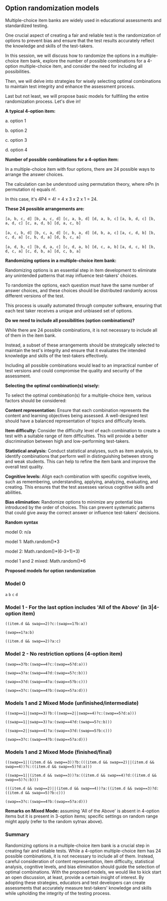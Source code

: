 ## Option randomization models

Multiple-choice item banks are widely used in educational assessments and standardized testing.

One crucial aspect of creating a fair and reliable test is the randomization of options to prevent bias and ensure that the test results accurately reflect the knowledge and skills of the test-takers.

In this session, we will discuss how to randomize the options in a multiple-choice item bank, explore the number of possible combinations for a 4-option multiple-choice item, and consider the need for including all possibilities.

Then, we will delve into strategies for wisely selecting optimal combinations to maintain test integrity and enhance the assessment process.

Last but not least, we will propose basic models for fullfiling the entire randomization process. Let's dive in!

**A typical 4-option item:**

a. option 1

b. option 2

c. option 3

d. option 4

**Number of possible combinations for a 4-option item:**

In a multiple-choice item with four options, there are 24 possible ways to arrange the answer choices.

The calculation can be understood using permutation theory, where nPn (n permutation n) equals n!.

In this case, it's 4P4 = 4! = 4 x 3 x 2 x 1 = 24.

**These 24 possible arrangements are:**

`[a, b, c, d] [b, a, c, d] [c, a, b, d] [d, a, b, c]`
`[a, b, d, c] [b, a, d, c] [c, a, d, b] [d, a, c, b]`

`[a, c, b, d] [b, c, a, d] [c, b, a, d] [d, b, a, c]`
`[a, c, d, b] [b, c, d, a] [c, b, d, a] [d, b, c, a]`

`[a, d, b, c] [b, d, a, c] [c, d, a, b] [d, c, a, b]`
`[a, d, c, b] [b, d, c, a] [c, d, b, a] [d, c, b, a]`

**Randomizing options in a multiple-choice item bank:**

Randomizing options is an essential step in item development to eliminate any unintended patterns that may influence test-takers' choices.

To randomize the options, each question must have the same number of answer choices, and these choices should be distributed randomly across different versions of the test.

This process is usually automated through computer software, ensuring that each test taker receives a unique and unbiased set of options.

**Do we need to include all possibilities (option combinations)?**

While there are 24 possible combinations, it is not necessary to include all of them in the item bank.

Instead, a subset of these arrangements should be strategically selected to maintain the test's integrity and ensure that it evaluates the intended knowledge and skills of the test-takers effectively.

Including all possible combinations would lead to an impractical number of test versions and could compromise the quality and security of the assessment.

**Selecting the optimal combination(s) wisely:**

To select the optimal combination(s) for a multiple-choice item, various factors should be considered:

**Content representation:** Ensure that each combination represents the content and learning objectives being assessed. A well-designed test should have a balanced representation of topics and difficulty levels.

**Item difficulty:** Consider the difficulty level of each combination to create a test with a suitable range of item difficulties. This will provide a better discrimination between high and low-performing test-takers.

**Statistical analysis:** Conduct statistical analyses, such as item analysis, to identify combinations that perform well in distinguishing between strong and weak students. This can help to refine the item bank and improve the overall test quality.

**Cognitive levels:** Align each combination with specific cognitive levels, such as remembering, understanding, applying, analyzing, evaluating, and creating. This ensures that the test assesses various cognitive skills and abilities.

**Bias elimination:** Randomize options to minimize any potential bias introduced by the order of choices. This can prevent systematic patterns that could give away the correct answer or influence test-takers' decisions.

**Random syntax**

model 0: n/a

model 1: Math.random()*3

model 2: Math.random()*(6-3+1)+3)

model 1 and 2 mixed: Math.random()*6

**Proposed models for option randomization**

### Model 0

`a`
`b`
`c`
`d`

### Model 1 - For the last option includes 'All of the Above' (in 3|4-option item)

`((item.d && swap==2)?c:(swap==1?b:a))`

`(swap==1?a:b)`

`((item.d && swap==2)?a:c)`

### Model 2 - No restriction options (4-option item)

`(swap==3?b:(swap==4?c:(swap==5?d:a)))`

`(swap==3?a:(swap==4?d:(swap==5?c:b)))`

`(swap==3?d:(swap==4?a:(swap==5?b:c)))`

`(swap==3?c:(swap==4?b:(swap==5?a:d)))`

### Models 1 and 2 Mixed Mode (unfinished/intermediate)

`((swap==1||swap==3)?b:((swap==2||swap==4)?c:(swap==5?d:a)))`

`((swap==1||swap==3)?a:(swap==4?d:(swap==5?c:b)))`

`((swap==2||swap==4)?a:(swap==3?d:(swap==5?b:c)))`

`(swap==3?c:(swap==4?b:(swap==5?a:d)))`

### Models 1 and 2 Mixed Mode (finished/final)

`((swap==1||(item.d && swap==3))?b:(((item.d && swap==2)||(item.d && swap==4))?c:((item.d && swap==5)?d:a)))`

`((swap==1||(item.d && swap==3))?a:((item.d && swap==4)?d:((item.d && swap==5)?c:b)))`

`(((item.d && swap==2)||(item.d && swap==4))?a:((item.d && swap==3)?d:((item.d && swap==5)?b:c)))`

`(swap==3?c:(swap==4?b:(swap==5?a:d)))`

**Remarks on Mixed Mode:** assuming 'All of the Above' is absent in 4-option items but it is present in 3-option items; specific settings on random range might apply (refer to the random sytnax above).

### Summary

Randomizing options in a multiple-choice item bank is a crucial step in creating fair and reliable tests. While a 4-option multiple-choice item has 24 possible combinations, it is not necessary to include all of them. Instead, careful consideration of content representation, item difficulty, statistical analysis, cognitive levels, and bias elimination should guide the selection of optimal combinations. With the proposed models, we would like to kick start an open discussion, at least, provide a certain insight of interest. By adopting these strategies, educators and test developers can create assessments that accurately measure test-takers' knowledge and skills while upholding the integrity of the testing process.
